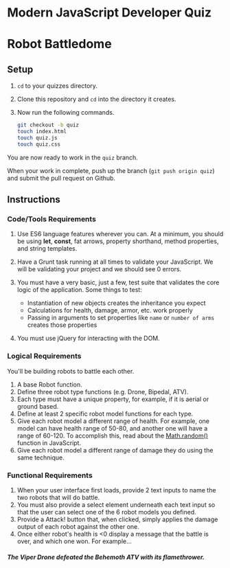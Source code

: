 # Modern JavaScript Developer Quiz
# Robot Battledome

## Setup

1. `cd` to your quizzes directory.
1. Clone this repository and `cd` into the directory it creates.
1. Now run the following commands.

    ```bash
    git checkout -b quiz
    touch index.html
    touch quiz.js
    touch quiz.css
    ```

You are now ready to work in the `quiz` branch.

When your work in complete, push up the branch (`git push origin quiz`) and submit the pull request on Github.

## Instructions

### Code/Tools Requirements

1. Use ES6 language features wherever you can. At a minimum, you should be using **let**, **const**, fat arrows, property shorthand, method properties, and string templates.
1. Have a Grunt task running at all times to validate your JavaScript. We will be validating your project and we should see 0 errors.
1. You must have a very basic, just a few, test suite that validates the core logic of the application.
Some things to test:
   + Instantiation of new objects creates the inheritance you expect
   + Calculations for health, damage, armor, etc. work properly
   + Passing in arguments to set properties like `name` or `number of arms` creates those properties

1. You must use jQuery for interacting with the DOM.

### Logical Requirements

You'll be building robots to battle each other.

1. A base Robot function.
1. Define three robot type functions (e.g. Drone, Bipedal, ATV).
1. Each type must have a unique property, for example, if it is aerial or ground based.
1. Define at least 2 specific robot model functions for each type.
1. Give each robot model a different range of health. For example, one model can have health range of 50-80, and another one will have a range of 60-120. To accomplish this, read about the [Math.random()](https://developer.mozilla.org/en-US/docs/Web/JavaScript/Reference/Global_Objects/Math/random) function in JavaScript.
1. Give each robot model a different range of damage they do using the same technique.
<!-- the above requirement will be met via the attack function  -->

### Functional Requirements

1. When your user interface first loads, provide 2 text inputs to name the two robots that will do battle.
1. You must also provide a select element underneath each text input so that the user can select one of the 6 robot models you defined.
1. Provide a Attack! button that, when clicked, simply applies the damage output of each robot against the other one.
1. Once either robot's health is <0 display a message that the battle is over, and which one won. For example...

##### The Viper Drone defeated the Behemoth ATV with its flamethrower.
